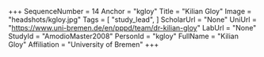 +++
SequenceNumber = 14
Anchor = "kgloy"
Title = "Kilian Gloy"
Image = "headshots/kgloy.jpg"
Tags = [ "study_lead", ]
ScholarUrl = "None"
UniUrl = "https://www.uni-bremen.de/en/pppd/team/dr-kilian-gloy"
LabUrl = "None"
StudyId = "AmodioMaster2008"
PersonId = "kgloy"
FullName = "Kilian Gloy"
Affiliation = "University of Bremen"
+++